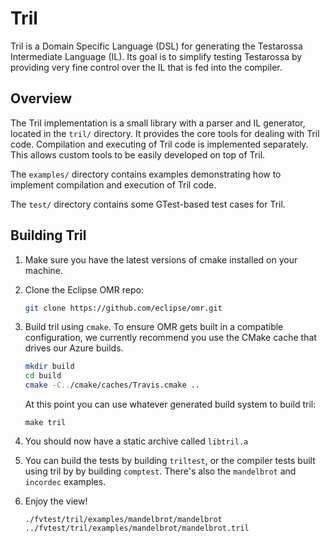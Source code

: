 <!--
Copyright IBM Corp. and others 2016

This program and the accompanying materials are made available under
the terms of the Eclipse Public License 2.0 which accompanies this
distribution and is available at https://www.eclipse.org/legal/epl-2.0/
or the Apache License, Version 2.0 which accompanies this distribution and
is available at https://www.apache.org/licenses/LICENSE-2.0.

This Source Code may also be made available under the following
Secondary Licenses when the conditions for such availability set
forth in the Eclipse Public License, v. 2.0 are satisfied: GNU
General Public License, version 2 with the GNU Classpath 
Exception [1] and GNU General Public License, version 2 with the
OpenJDK Assembly Exception [2].

[1] https://www.gnu.org/software/classpath/license.html
[2] http://openjdk.java.net/legal/assembly-exception.html

SPDX-License-Identifier: EPL-2.0 OR Apache-2.0 OR GPL-2.0 WITH Classpath-exception-2.0 OR LicenseRef-GPL-2.0 WITH Assembly-exception
-->

# Tril

Tril is a Domain Specific Language (DSL) for generating the Testarossa
Intermediate Language (IL). Its goal is to simplify testing Testarossa by
providing very fine control over the IL that is fed into the compiler.

## Overview

The Tril implementation is a small library with a parser and IL generator,
located in the `tril/` directory. It provides the core tools for dealing with
Tril code. Compilation and executing of Tril code is implemented separately.
This allows custom tools to be easily developed on top of Tril.

The `examples/` directory contains examples demonstrating how to implement
compilation and execution of Tril code.

The `test/` directory contains some GTest-based test cases for Tril.

## Building Tril

1. Make sure you have the latest versions of cmake installed on your machine.

2. Clone the Eclipse OMR repo:

    ```sh
    git clone https://github.com/eclipse/omr.git
    ```

3. Build tril using `cmake`. To ensure OMR gets built in a compatible
   configuration, we currently recommend you use the CMake cache that drives
   our Azure builds.

    ```sh
    mkdir build
    cd build
    cmake -C../cmake/caches/Travis.cmake ..
    ```

    At this point you can use whatever generated build system to build
    tril: 

    ```
    make tril
    ```

5. You should now have a static archive called `libtril.a`

6. You can build the tests by building `triltest`, or the compiler tests built
   using tril by by building `comptest`. There's also the `mandelbrot` and `incordec` 
   examples.

4. Enjoy the view!

   ```
   ./fvtest/tril/examples/mandelbrot/mandelbrot ../fvtest/tril/examples/mandelbrot/mandelbrot.tril
   ```
